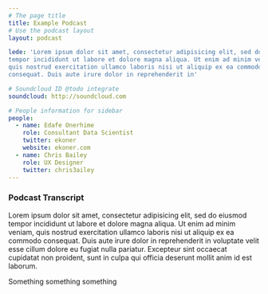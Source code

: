 ```yaml
---
# The page title
title: Example Podcast
# Use the podcast layout
layout: podcast

lede: 'Lorem ipsum dolor sit amet, consectetur adipisicing elit, sed do eiusmod
tempor incididunt ut labore et dolore magna aliqua. Ut enim ad minim veniam,
quis nostrud exercitation ullamco laboris nisi ut aliquip ex ea commodo
consequat. Duis aute irure dolor in reprehenderit in'

# Soundcloud ID @todo integrate
soundcloud: http://soundcloud.com

# People information for sidebar
people:
  - name: Edafe Onerhime
    role: Consultant Data Scientist
    twitter: ekoner
    website: ekoner.com
  - name: Chris Bailey
    role: UX Designer
    twitter: chris3ailey
---
```


### Podcast Transcript
Lorem ipsum dolor sit amet, consectetur adipisicing elit, sed do eiusmod
tempor incididunt ut labore et dolore magna aliqua. Ut enim ad minim veniam,
quis nostrud exercitation ullamco laboris nisi ut aliquip ex ea commodo
consequat. Duis aute irure dolor in reprehenderit in voluptate velit esse
cillum dolore eu fugiat nulla pariatur. Excepteur sint occaecat cupidatat non
proident, sunt in culpa qui officia deserunt mollit anim id est laborum.

Something something something
